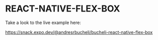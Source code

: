 # REACT-NATIVE-FLEX-BOX

Take a look to the live example here:

https://snack.expo.dev/@andresrbucheli/bucheli-react-native-flex-box
